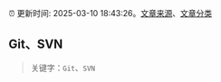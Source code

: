 :alarm_clock: 更新时间: 2025-03-10 18:43:26。[文章来源](/README.md)、[文章分类](/TAGS.md)

## Git、SVN


> 关键字：`Git`、`SVN`



